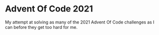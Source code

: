 # Advent Of Code 2021

My attempt at solving as many of the 2021 Advent Of Code challenges as I can
before they get too hard for me.

